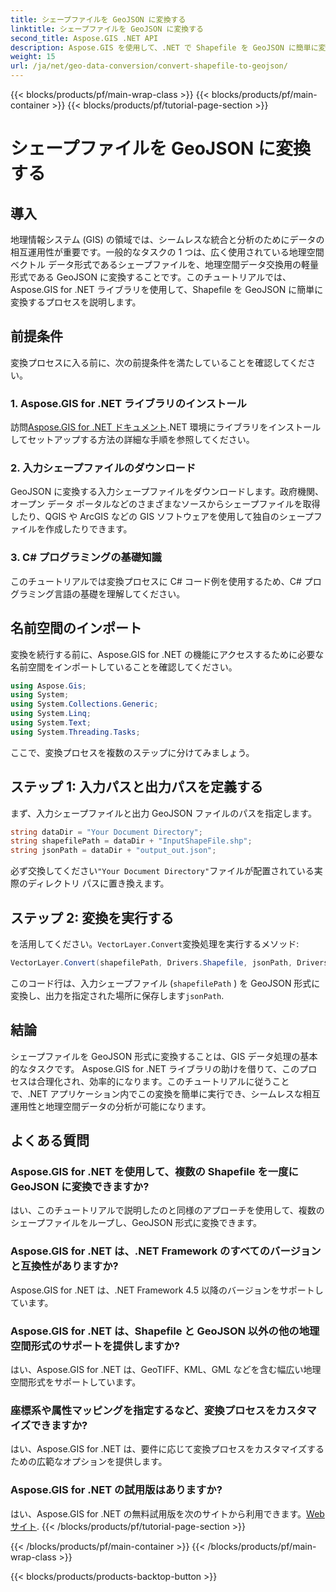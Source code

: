 ```yaml
---
title: シェープファイルを GeoJSON に変換する
linktitle: シェープファイルを GeoJSON に変換する
second_title: Aspose.GIS .NET API
description: Aspose.GIS を使用して、.NET で Shapefile を GeoJSON に簡単に変換する方法を学びます。シームレスなデータ相互運用性については、ステップバイステップのガイドに従ってください。
weight: 15
url: /ja/net/geo-data-conversion/convert-shapefile-to-geojson/
---
```


{{< blocks/products/pf/main-wrap-class >}}
{{< blocks/products/pf/main-container >}}
{{< blocks/products/pf/tutorial-page-section >}}

# シェープファイルを GeoJSON に変換する

## 導入
地理情報システム (GIS) の領域では、シームレスな統合と分析のためにデータの相互運用性が重要です。一般的なタスクの 1 つは、広く使用されている地理空間ベクトル データ形式であるシェープファイルを、地理空間データ交換用の軽量形式である GeoJSON に変換することです。このチュートリアルでは、Aspose.GIS for .NET ライブラリを使用して、Shapefile を GeoJSON に簡単に変換するプロセスを説明します。
## 前提条件
変換プロセスに入る前に、次の前提条件を満たしていることを確認してください。
### 1. Aspose.GIS for .NET ライブラリのインストール
訪問[Aspose.GIS for .NET ドキュメント](https://reference.aspose.com/gis/net/).NET 環境にライブラリをインストールしてセットアップする方法の詳細な手順を参照してください。
### 2. 入力シェープファイルのダウンロード
GeoJSON に変換する入力シェープファイルをダウンロードします。政府機関、オープン データ ポータルなどのさまざまなソースからシェープファイルを取得したり、QGIS や ArcGIS などの GIS ソフトウェアを使用して独自のシェープファイルを作成したりできます。
### 3. C# プログラミングの基礎知識
このチュートリアルでは変換プロセスに C# コード例を使用するため、C# プログラミング言語の基礎を理解してください。

## 名前空間のインポート
変換を続行する前に、Aspose.GIS for .NET の機能にアクセスするために必要な名前空間をインポートしていることを確認してください。
```csharp
using Aspose.Gis;
using System;
using System.Collections.Generic;
using System.Linq;
using System.Text;
using System.Threading.Tasks;
```

ここで、変換プロセスを複数のステップに分けてみましょう。
## ステップ 1: 入力パスと出力パスを定義する
まず、入力シェープファイルと出力 GeoJSON ファイルのパスを指定します。
```csharp
string dataDir = "Your Document Directory";
string shapefilePath = dataDir + "InputShapeFile.shp";
string jsonPath = dataDir + "output_out.json";
```
必ず交換してください`"Your Document Directory"`ファイルが配置されている実際のディレクトリ パスに置き換えます。
## ステップ 2: 変換を実行する
を活用してください。`VectorLayer.Convert`変換処理を実行するメソッド:
```csharp
VectorLayer.Convert(shapefilePath, Drivers.Shapefile, jsonPath, Drivers.GeoJson);
```
このコード行は、入力シェープファイル (`shapefilePath` ) を GeoJSON 形式に変換し、出力を指定された場所に保存します`jsonPath`.

## 結論
シェープファイルを GeoJSON 形式に変換することは、GIS データ処理の基本的なタスクです。 Aspose.GIS for .NET ライブラリの助けを借りて、このプロセスは合理化され、効率的になります。このチュートリアルに従うことで、.NET アプリケーション内でこの変換を簡単に実行でき、シームレスな相互運用性と地理空間データの分析が可能になります。
## よくある質問
### Aspose.GIS for .NET を使用して、複数の Shapefile を一度に GeoJSON に変換できますか?
はい、このチュートリアルで説明したのと同様のアプローチを使用して、複数のシェープファイルをループし、GeoJSON 形式に変換できます。
### Aspose.GIS for .NET は、.NET Framework のすべてのバージョンと互換性がありますか?
Aspose.GIS for .NET は、.NET Framework 4.5 以降のバージョンをサポートしています。
### Aspose.GIS for .NET は、Shapefile と GeoJSON 以外の他の地理空間形式のサポートを提供しますか?
はい、Aspose.GIS for .NET は、GeoTIFF、KML、GML などを含む幅広い地理空間形式をサポートしています。
### 座標系や属性マッピングを指定するなど、変換プロセスをカスタマイズできますか?
はい、Aspose.GIS for .NET は、要件に応じて変換プロセスをカスタマイズするための広範なオプションを提供します。
### Aspose.GIS for .NET の試用版はありますか?
はい、Aspose.GIS for .NET の無料試用版を次のサイトから利用できます。[Webサイト](https://releases.aspose.com/).
{{< /blocks/products/pf/tutorial-page-section >}}

{{< /blocks/products/pf/main-container >}}
{{< /blocks/products/pf/main-wrap-class >}}

{{< blocks/products/products-backtop-button >}}
